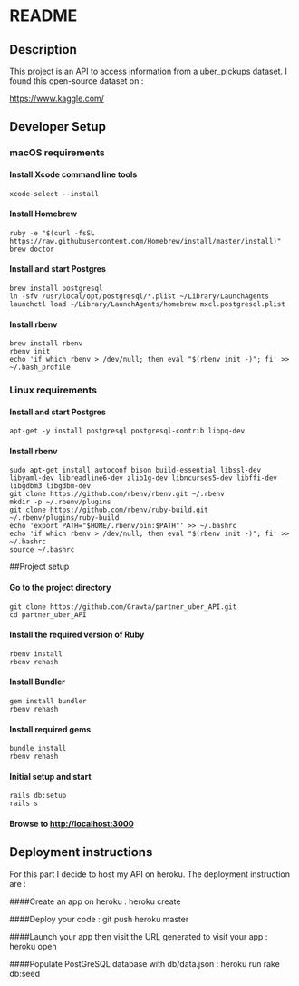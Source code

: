 # README

## Description
This project is an API to access information from a uber_pickups dataset. I found this open-source dataset on :

 <https://www.kaggle.com/>
## Developer Setup

### macOS requirements

#### Install Xcode command line tools

    xcode-select --install

#### Install Homebrew

    ruby -e "$(curl -fsSL https://raw.githubusercontent.com/Homebrew/install/master/install)"
    brew doctor

#### Install and start Postgres

    brew install postgresql
    ln -sfv /usr/local/opt/postgresql/*.plist ~/Library/LaunchAgents
    launchctl load ~/Library/LaunchAgents/homebrew.mxcl.postgresql.plist

#### Install rbenv

    brew install rbenv
    rbenv init
    echo 'if which rbenv > /dev/null; then eval "$(rbenv init -)"; fi' >> ~/.bash_profile


### Linux requirements

#### Install and start Postgres

    apt-get -y install postgresql postgresql-contrib libpq-dev

#### Install rbenv

    sudo apt-get install autoconf bison build-essential libssl-dev libyaml-dev libreadline6-dev zlib1g-dev libncurses5-dev libffi-dev libgdbm3 libgdbm-dev
    git clone https://github.com/rbenv/rbenv.git ~/.rbenv
    mkdir -p ~/.rbenv/plugins
    git clone https://github.com/rbenv/ruby-build.git ~/.rbenv/plugins/ruby-build
    echo 'export PATH="$HOME/.rbenv/bin:$PATH"' >> ~/.bashrc
    echo 'if which rbenv > /dev/null; then eval "$(rbenv init -)"; fi' >> ~/.bashrc
    source ~/.bashrc


##Project setup

#### Go to the project directory

    git clone https://github.com/Grawta/partner_uber_API.git 
    cd partner_uber_API

#### Install the required version of Ruby

    rbenv install
    rbenv rehash

#### Install Bundler

    gem install bundler
    rbenv rehash

#### Install required gems

    bundle install
    rbenv rehash

#### Initial setup and start

    rails db:setup
    rails s

#### Browse to <http://localhost:3000>

## Deployment instructions
For this part I decide to host my API on heroku. The deployment instruction are :

####Create an app on heroku :
	heroku create

####Deploy your code :
	git push heroku master

####Launch your app then visit the URL generated to visit your app :
	heroku open

####Populate PostGreSQL database with db/data.json :
	heroku run rake db:seed
